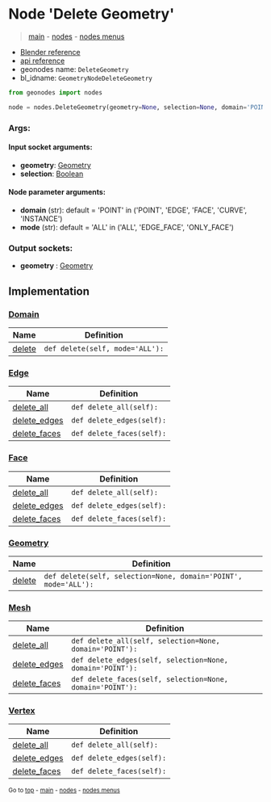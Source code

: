 # Node 'Delete Geometry'

> [main](../structure.md) - [nodes](nodes.md) - [nodes menus](nodes_menus.md)

- [Blender reference](https://docs.blender.org/manual/en/latest/modeling/geometry_nodes/geometry/delete_geometry.html)
- [api reference](https://docs.blender.org/api/current/bpy.types.GeometryNodeDeleteGeometry.html)
- geonodes name: `DeleteGeometry`
- bl_idname: `GeometryNodeDeleteGeometry`

```python
from geonodes import nodes

node = nodes.DeleteGeometry(geometry=None, selection=None, domain='POINT', mode='ALL')
```

### Args:

#### Input socket arguments:

- **geometry**: [Geometry](Geometry.md)
- **selection**: [Boolean](Boolean.md)

#### Node parameter arguments:

- **domain** (str): default = 'POINT' in ('POINT', 'EDGE', 'FACE', 'CURVE', 'INSTANCE')
- **mode** (str): default = 'ALL' in ('ALL', 'EDGE_FACE', 'ONLY_FACE')

### Output sockets:

- **geometry** : [Geometry](Geometry.md)

## Implementation

### [Domain](Domain.md)

| Name | Definition |
|------|------------|
 | [delete](Domain.md#delete) | `def delete(self, mode='ALL'):` |

### [Edge](Edge.md)

| Name | Definition |
|------|------------|
 | [delete_all](Edge.md#delete_all) | `def delete_all(self):` |
 | [delete_edges](Edge.md#delete_edges) | `def delete_edges(self):` |
 | [delete_faces](Edge.md#delete_faces) | `def delete_faces(self):` |

### [Face](Face.md)

| Name | Definition |
|------|------------|
 | [delete_all](Face.md#delete_all) | `def delete_all(self):` |
 | [delete_edges](Face.md#delete_edges) | `def delete_edges(self):` |
 | [delete_faces](Face.md#delete_faces) | `def delete_faces(self):` |

### [Geometry](Geometry.md)

| Name | Definition |
|------|------------|
 | [delete](Geometry.md#delete) | `def delete(self, selection=None, domain='POINT', mode='ALL'):` |

### [Mesh](Mesh.md)

| Name | Definition |
|------|------------|
 | [delete_all](Mesh.md#delete_all) | `def delete_all(self, selection=None, domain='POINT'):` |
 | [delete_edges](Mesh.md#delete_edges) | `def delete_edges(self, selection=None, domain='POINT'):` |
 | [delete_faces](Mesh.md#delete_faces) | `def delete_faces(self, selection=None, domain='POINT'):` |

### [Vertex](Vertex.md)

| Name | Definition |
|------|------------|
 | [delete_all](Vertex.md#delete_all) | `def delete_all(self):` |
 | [delete_edges](Vertex.md#delete_edges) | `def delete_edges(self):` |
 | [delete_faces](Vertex.md#delete_faces) | `def delete_faces(self):` |

<sub>Go to [top](#node-Delete-Geometry) - [main](../structure.md) - [nodes](nodes.md) - [nodes menus](nodes_menus.md)</sub>

